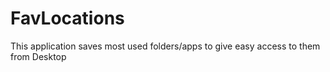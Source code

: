 # FavLocations
This application saves most used folders/apps to give easy access to them from Desktop
